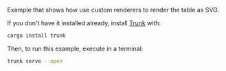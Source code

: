 Example that shows how use custom renderers to render the table as SVG.

If you don't have it installed already, install [Trunk](https://trunkrs.dev/) with:

```bash
cargo install trunk
```

Then, to run this example, execute in a terminal:

```bash
trunk serve --open
```